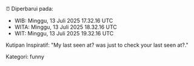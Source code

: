 ⏰ Diperbarui pada:
- WIB: Minggu, 13 Juli 2025 17.32.16 UTC
- WITA: Minggu, 13 Juli 2025 18.32.16 UTC
- WIT: Minggu, 13 Juli 2025 19.32.16 UTC

Kutipan Inspiratif:
"My last seen at? was just to check your last seen at?."


Kategori: funny

